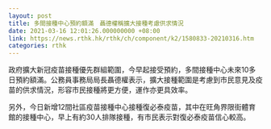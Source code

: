 ```yaml
---
layout: post
title: 多間接種中心預約額滿　聶德權稱擴大接種考慮供求情況
date: 2021-03-16 12:01:26.000000000 +08:00
link: https://news.rthk.hk/rthk/ch/component/k2/1580833-20210316.htm
categories: rthk
---
```


政府擴大新冠疫苗接種優先群組範圍，今早起接受預約，多間接種中心未來10多日預約額滿。公務員事務局局長聶德權表示，擴大接種範圍是考慮到市民意見及疫苗的供求情況，形容市民接種將更方便，運作亦更具效率。

另外，今日新增12間社區疫苗接種中心接種復必泰疫苗，其中在旺角界限街體育館的接種中心，早上有約30人排隊接種，有市民表示對復必泰疫苗信心較高。
